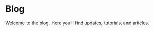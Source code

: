 # Blog

Welcome to the blog. Here you’ll find updates, tutorials, and articles.

<!--
The blog plugin will automatically list your posts below.
You don’t need to add links manually.
-->
